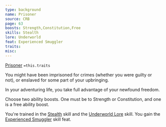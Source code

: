 ```yaml
---
type: background
name: Prisoner 
source: CRB
page: 63
boosts: Strength,Constitution,Free
skills: Stealth
lore: Underworld
feat: Experienced Smuggler
traits: 
misc: 
---
```


[Prisoner](###%20Prisoner)
`=this.traits`


You might have been imprisoned for crimes (whether you were guilty or not), or enslaved for some part of your upbringing.

In your adventuring life, you take full advantage of your newfound freedom.

Choose two ability boosts. One must be to Strength or Constitution, and one is a free ability boost.

You're trained in the [Stealth](Stealth) skill and the [Underworld Lore](Underworld%20Lore) skill. You gain the [Experienced Smuggler](Experienced%20Smuggler) skill feat.

